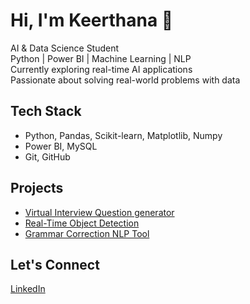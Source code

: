# Hi, I'm Keerthana 👋

 AI & Data Science Student  
 Python | Power BI | Machine Learning | NLP  
 Currently exploring real-time AI applications  
 Passionate about solving real-world problems with data

##  Tech Stack
- Python, Pandas, Scikit-learn, Matplotlib, Numpy
- Power BI, MySQL
- Git, GitHub

##  Projects
- [Virtual Interview Question generator](https://github.com/Keerthana-147/ai-interview-question-generator)
- [Real-Time Object Detection](#)
- [Grammar Correction NLP Tool](#)

##  Let's Connect
[LinkedIn](https://www.linkedin.com/in/keerthana183/)
